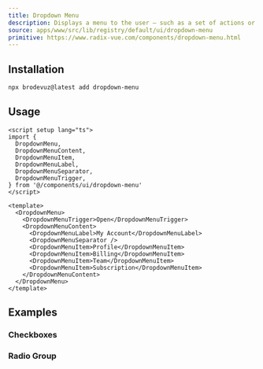 ```yaml
---
title: Dropdown Menu
description: Displays a menu to the user — such as a set of actions or functions — triggered by a button.
source: apps/www/src/lib/registry/default/ui/dropdown-menu
primitive: https://www.radix-vue.com/components/dropdown-menu.html
---
```


<ComponentPreview name="DropdownMenuDemo" />

## Installation

```bash
npx brodevuz@latest add dropdown-menu
```
## Usage

```vue
<script setup lang="ts">
import {
  DropdownMenu,
  DropdownMenuContent,
  DropdownMenuItem,
  DropdownMenuLabel,
  DropdownMenuSeparator,
  DropdownMenuTrigger,
} from '@/components/ui/dropdown-menu'
</script>

<template>
  <DropdownMenu>
    <DropdownMenuTrigger>Open</DropdownMenuTrigger>
    <DropdownMenuContent>
      <DropdownMenuLabel>My Account</DropdownMenuLabel>
      <DropdownMenuSeparator />
      <DropdownMenuItem>Profile</DropdownMenuItem>
      <DropdownMenuItem>Billing</DropdownMenuItem>
      <DropdownMenuItem>Team</DropdownMenuItem>
      <DropdownMenuItem>Subscription</DropdownMenuItem>
    </DropdownMenuContent>
  </DropdownMenu>
</template>
```

## Examples

### Checkboxes

<ComponentPreview name="DropdownMenuCheckboxes" />

### Radio Group

<ComponentPreview name="DropdownMenuRadioGroup" />
